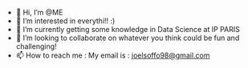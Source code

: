 - 👋 Hi, I’m @ME
- 👀 I’m interested in everythi!! :)
- 🌱 I’m currently getting some knowledge in Data Science at IP PARIS
- 💞️ I’m looking to collaborate on whatever you think could be fun and challenging!
- 📫 How to reach me : My email is : joelsoffo98@gmail.com

<!---
JoelSOFFO/JoelSOFFO is a ✨ special ✨ repository because its `README.md` (this file) appears on your GitHub profile.
You can click the Preview link to take a look at your changes.
--->
